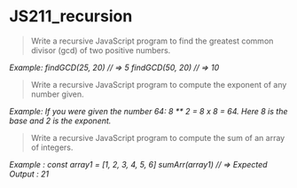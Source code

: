 # JS211_recursion

> Write a recursive JavaScript program to find the greatest common divisor (gcd)
> of two positive numbers.

<em>Example: findGCD(25, 20) // => 5 findGCD(50, 20) // => 10</em>

> Write a recursive JavaScript program to compute the exponent of any number
> given.

<em>Example: If you were given the number 64: 8 \*\* 2 = 8 x 8 = 64. Here 8 is the base and 2 is the exponent.</em>

>

> Write a recursive JavaScript program to compute the sum of an array of integers.

<em>Example : const array1 = [1, 2, 3, 4, 5, 6] sumArr(array1) // => Expected
Output : 21</em>
